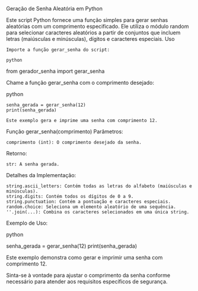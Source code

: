 Geração de Senha Aleatória em Python

Este script Python fornece uma função simples para gerar senhas aleatórias com um comprimento especificado. Ele utiliza o módulo random para selecionar caracteres aleatórios a partir de conjuntos que incluem letras (maiúsculas e minúsculas), dígitos e caracteres especiais.
Uso

    Importe a função gerar_senha do script:

    python

from gerador_senha import gerar_senha

Chame a função gerar_senha com o comprimento desejado:

python

    senha_gerada = gerar_senha(12)
    print(senha_gerada)

    Este exemplo gera e imprime uma senha com comprimento 12.

Função gerar_senha(comprimento)
Parâmetros:

    comprimento (int): O comprimento desejado da senha.

Retorno:

    str: A senha gerada.

Detalhes da Implementação:

    string.ascii_letters: Contém todas as letras do alfabeto (maiúsculas e minúsculas).
    string.digits: Contém todos os dígitos de 0 a 9.
    string.punctuation: Contém a pontuação e caracteres especiais.
    random.choice: Seleciona um elemento aleatório de uma sequência.
    ''.join(...): Combina os caracteres selecionados em uma única string.

Exemplo de Uso:

python

senha_gerada = gerar_senha(12)
print(senha_gerada)

Este exemplo demonstra como gerar e imprimir uma senha com comprimento 12.

Sinta-se à vontade para ajustar o comprimento da senha conforme necessário para atender aos requisitos específicos de segurança.
